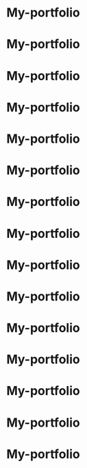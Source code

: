 # My-portfolio
# My-portfolio
# My-portfolio
# My-portfolio
# My-portfolio
# My-portfolio
# My-portfolio
# My-portfolio
# My-portfolio
# My-portfolio
# My-portfolio
# My-portfolio
# My-portfolio
# My-portfolio
# My-portfolio
